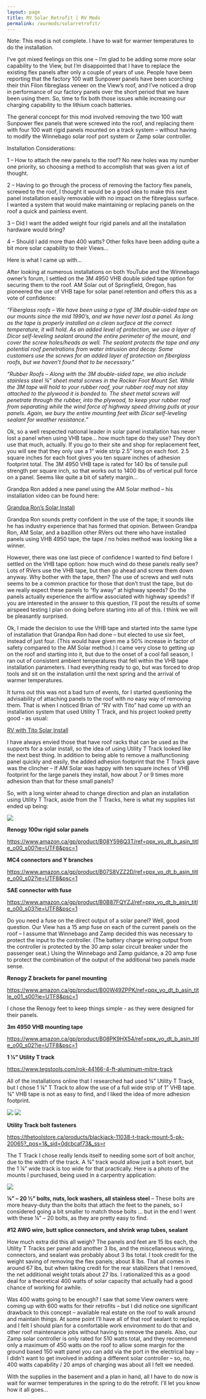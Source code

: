 ```yaml
---
layout: page
title: RV Solar Retrofit | RV Mods
permalink: /ourmods/solarretrofit/
---
```

Note:  This mod is not complete.  I have to wait for warmer temperatures to do the installation.

I’ve got mixed feelings on this one – I’m glad to be adding some more solar capability to the View, but I’m disappointed that I have to replace the existing flex panels after only a couple of years of use.  People have been reporting that the factory 100 watt Sunpower panels have been scorching their thin Filon fibreglass veneer on the View’s roof, and I’ve noticed a drop in performance of our factory panels over the short period that we have been using them.  So, time to fix both those issues while increasing our charging capability to the lithium coach batteries.

The general concept for this mod involved removing the two 100 watt Sunpower flex panels that were screwed into the roof, and replacing them with four 100 watt rigid panels mounted on a track system – without having to modify the Winnebago solar roof port system or Zamp solar controller.

Installation Considerations:

1 – How to attach the new panels to the roof?  No new holes was my number one priority, so choosing a method to accomplish that was given a lot of thought.

2 – Having to go through the process of removing the factory flex panels, screwed to the roof, I thought it would be a good idea to make this next panel installation easily removable with no impact on the fibreglass surface.  I wanted a system that would make maintaining or replacing panels on the roof a quick and painless event.

3 – Did I want the added weight four rigid panels and all the installation hardware would bring?

4 – Should I add more than 400 watts?  Other folks have been adding quite a bit more solar capability to their Views...

Here is what I came up with...

After looking at numerous installations on both YouTube and the Winnebago owner’s forum, I settled on the 3M 4950 VHB double sided tape option for securing them to the roof.  AM Solar out of Springfield, Oregon, has pioneered the use of VHB tape for solar panel retention and offers this as a vote of confidence:

<i>“Fiberglass roofs – We have been using a type of 3M double-sided tape on our mounts since the mid 1990’s, and we have never lost a panel.  As long as the tape is properly installed on a clean surface at the correct temperature, it will hold.  As an added level of protection, we use a layer of Dicor self-leveling sealant around the entire perimeter of the mount, and cover the screw holes/heads as well.  The sealant protects the tape and any potential roof penetrations from water intrusion and decay.  Some customers use the screws for an added layer of protection on fiberglass roofs, but we haven’t found that to be necessary.”</i>

<i>“Rubber Roofs – Along with the 3M double-sided tape, we also include stainless steel ¾” sheet metal screws in the Rocker Foot Mount Set.  While the 3M tape will hold to your rubber roof, your rubber roof may not stay attached to the plywood it is bonded to.  The sheet metal screws will penetrate through the rubber, into the plywood, to keep your rubber roof from separating while the wind force of highway speed driving pulls at your panels.  Again, we bury the entire mounting feet with Dicor self-leveling sealant for weather resistance.”</i>  

Ok, so a well respected national leader in solar panel installation has never lost a panel when using VHB tape... how much tape do they use?  They don’t use that much, actually.  If you go to their site and shop for replacement feet, you will see that they only use a 1” wide strip 2.5” long on each foot.  2.5 square inches for each foot gives you ten square inches of adhesion footprint total.  The 3M 4950 VHB tape is rated for 140 lbs of tensile pull strength per square inch, so that works out to 1400 lbs of vertical pull force on a panel.  Seems like quite a bit of safety margin...

Grandpa Ron added a new panel using the AM Solar method – his installation video can be found here:

[Grandpa Ron’s Solar Install](https://www.youtube.com/watch?v=SxKsAsErwbw&t=109s)

Grandpa Ron sounds pretty confident in the use of the tape; it sounds like he has industry experience that has formed that opinion.  Between Grandpa Ron, AM Solar, and a bazillion other RVers out there who have installed panels using VHB 4950 tape, the tape / no holes method was looking like a winner.  

However, there was one last piece of confidence I wanted to find before I settled on the VHB tape option: how much wind do these panels really see?  Lots of RVers use the VHB tape, but then go ahead and screw them down anyway.  Why bother with the tape, then?  The use of screws and well nuts seems to be a common practice for those that don’t trust the tape, but do we really expect these panels to “fly away” at highway speeds?  Do the panels actually experience the airflow associated with highway speeds?  If you are interested in the answer to this question, I'll post the results of some airspeed testing I plan on doing before starting into all of this.  I think we will be pleasantly surprised.  

Ok, I made the decision to use the VHB tape and started into the same type of installation that Grandpa Ron had done – but elected to use six feet, instead of just four.  (This would have given me a 50% increase in factor of safety compared to the AM Solar method.)  I came very close to getting up on the roof and starting into it, but due to the onset of a cool fall season, I ran out of consistent ambient temperatures that fell within the VHB tape installation parameters.  I had everything ready to go, but was forced to drop tools and sit on the installation until the next spring and the arrival of warmer temperatures.

It turns out this was not a bad turn of events, for I started questioning the advisability of attaching panels to the roof with no easy way of removing them.  That is when I noticed Brian of “RV with Tito” had come up with an installation system that used Utility T Track, and his project looked pretty good - as usual:

[RV with Tito Solar Install](https://www.youtube.com/watch?v=uJIEXhnF8MU)

I have always envied those that have roof racks that can be used as the supports for a solar install, so the idea of using Utility T Track looked like the next best thing.  In addition to being able to remove a malfunctioning panel quickly and easily, the added adhesion footprint that the T Track gave was the clincher – If AM Solar was happy with ten square inches of VHB footprint for the large panels they install, how about 7 or 9 times more adhesion than that for these small panels?

So, with a long winter ahead to change direction and plan an installation using Utility T Track, aside from the T Tracks, here is what my supplies list ended up being:

<img src="/assets/websolarretrofit9.jpg"/>   

**Renogy 100w rigid solar panels**

https://www.amazon.ca/gp/product/B08Y598Q3T/ref=ppx_yo_dt_b_asin_title_o00_s00?ie=UTF8&psc=1

**MC4 connectors and Y branches**

https://www.amazon.ca/gp/product/B07S8VZZ2D/ref=ppx_yo_dt_b_asin_title_o00_s02?ie=UTF8&psc=1

**SAE connector with fuse**

https://www.amazon.ca/gp/product/B0B87FQYZJ/ref=ppx_yo_dt_b_asin_title_o00_s03?ie=UTF8&psc=1

Do you need a fuse on the direct output of a solar panel?  Well, good question.  Our View has a 15 amp fuse on each of the current panels on the roof – I assume that Winnebago and Zamp decided this was necessary to protect the input to the controller.  (The battery charge wiring output from the controller is protected by the 30 amp solar circuit breaker under the passenger seat.)  Using the Winnebago and Zamp guidance, a 20 amp fuse to protect the combination of the output of the additional two panels made sense.

**Renogy Z brackets for panel mounting**

https://www.amazon.ca/gp/product/B00W49ZPPK/ref=ppx_yo_dt_b_asin_title_o01_s00?ie=UTF8&psc=1

I chose the Renogy feet to keep things simple - as they were designed for their panels.

**3m 4950 VHB mounting tape**

https://www.amazon.ca/gp/product/B08PK9HX54/ref=ppx_yo_dt_b_asin_title_o00_s02?ie=UTF8&psc=1

**1 ¼” Utility T track**

https://www.tegstools.com/rok-44166-4-ft-aluminum-mitre-track

All of the installations online that I researched had used ¾” Utility T Track, but I chose 1 ¼” T Track to allow the use of a full wide strip of 1” VHB tape.  ¾” VHB tape is not as easy to find, and I liked the idea of more adhesion footprint.

<img src="/assets/websolarretrofit5.jpg"/>  

<img src="/assets/websolarretrofit5a.jpg"/>   

**Utility Track bolt fasteners**

https://thetoolstore.ca/products/blackjack-11038-t-track-mount-5-pk-20065?_pos=1&_sid=0dcbcaf73&_ss=r

The T Track I chose really lends itself to needing some sort of bolt anchor, due to the width of the track.  A ¾” track would allow just a bolt insert, but the 1 ¼” wide track is too wide for that practically.  Here is a photo of the mounts I purchased, being used in a carpentry application:

<img src="/assets/websolarretrofit10.jpg"/>   

**¼” – 20 ½” bolts, nuts, lock washers, all stainless steel** – These bolts are more heavy-duty than the bolts that attach the feet to the panels, so I considered going a bit smaller to match those bolts ... but in the end I went with these ¼” – 20 bolts, as they are pretty easy to find.

**#12 AWG wire, butt splice connectors, and shrink wrap tubes, sealant**

How much extra did this all weigh?  The panels and feet are 15 lbs each, the Utility T Tracks per panel add another 3 lbs, and the miscellaneous wiring, connectors, and sealant was probably about 3 lbs total.  I took credit for the weight saving of removing the flex panels; about 8 lbs.  That all comes in around 67 lbs, but when taking credit for the rear stabilizers that I removed, the net additional weight totals about 27 lbs.  I rationalized this as a good deal for a theoretical 400 watts of solar capacity that actually had a good chance of working for awhile.

Was 400 watts going to be enough?  I saw that some View owners were coming up with 600 watts for their retrofits – but I did notice one significant drawback to this concept – available real estate on the roof to walk around and maintain things.  At some point I’ll have all of that roof sealant to replace, and I felt I should plan for a comfortable work environment to do that and other roof maintenance jobs without having to remove the panels.    Also, our Zamp solar controller is only rated for 510 watts total, and they recommend only a maximum of 450 watts on the roof to allow some margin for the ground based 150 watt panel you can add via the port in the electrical bay – I didn’t want to get involved in adding a different solar controller – so, no, 400 watts capability / 20 amps of charging was about all I felt we needed.

With the supplies in the basement and a plan in hand, all I have to do now is wait for warmer temperatures in the spring to do the retrofit.  I'll let you know how it all goes...
